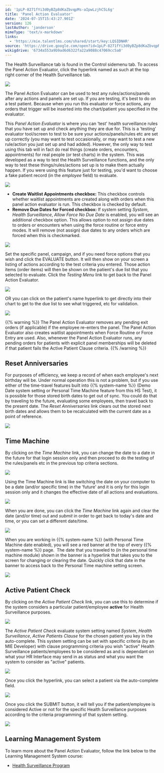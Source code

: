 ```yaml
---
id: '1pLP-8271fYi3d0yBZp8dKaZbvqpMs-aIpwLzjhC5L6g'
title: 'Panel Action Evaluator'
date: '2024-07-15T15:43:27.901Z'
version: 126
lastAuthor: 'janderson'
mimeType: 'text/x-markdown'
links:
  - 'https://mie.talentlms.com/shared/start/key:LQSIDNHR'
source: 'https://drive.google.com/open?id=1pLP-8271fYi3d0yBZp8dKaZbvqpMs-aIpwLzjhC5L6g'
wikigdrive: '6734a553a9b9ad6d6322fa22a9088c47069cc5a0'
---
```

The Health Surveillance tab is found in the Control sidemenu tab. To access the Panel Action Evaluator, click the hyperlink named as such at the top right corner of the Health Surveillance tab.

![](../panel-action-evaluator.assets/a89c14d122435040cec883cef1ad4768.png)

The Panel Action Evaluator can be used to test any rules/actions/panels after any actions and panels are set up. If you are testing, it's best to do on a test patient. Because when you run this evaluator or force actions, any orders that trigger will be inserted into the chart/patient you specified in the evaluator.

This *Panel Action Evaluator* is where you can ‘test' health surveillance rules that you have set up and check anything they are due for. This is a ‘testing' evaluator tool/screen to test to be sure your actions/panels/rules etc are set up correctly (you may want to test occasionally, or may want to test a new rule/action you just set up and had added). However, the only way to test using this tab will in fact do real things (create orders, encounters, appointments) for real people (or test charts) in the system. This was developed as a way to test the Health Surveillance functions, and the only way to test these things/rules/actions set up is to make them actually happen. If you were using this feature just for testing, you'd want to choose a fake patient record (in the *employee* field) to evaluate.

![](../panel-action-evaluator.assets/fdd47802fd456e3810887d2918c611be.png)

* <strong>Create Waitlist Appointments checkbox:</strong> This checkbox controls whether waitlist appointments are created along with orders when this panel action evaluator is run. This checkbox is checked by default.
* <strong>Remove Due Dates for Forced checkbox:</strong> If system setting <em>System</em>, <em>Health Surveillance</em>, <em>Allow Force No Due Date</em> is enabled, you will see an additional checkbox option. This allows option to not assign due dates to orders or encounters when using the force routine or force entry modes. It will remove (not assign) due dates to any orders which are forced when this is checkmarked.

![](../panel-action-evaluator.assets/3df60e2578adafb6dca8df7e8e133f22.png)

Set the specific panel, campaign, and if you need force options that you wish and click the EVALUATE button. It will then show on your screen a listing of actions according to the test criteria you entered. Those action items (order items) will then be shown on the patient's due list that you selected to evaluate. Click the *Testing Menu* link to get back to the Panel Action Evaluator.

![](../panel-action-evaluator.assets/76c52c7d8ae7e29631ee78ce36d5bad5.png)

OR you can click on the patient's name hyperlink to get directly into their chart to get to the due list to see what triggered, etc for validation.

![](../panel-action-evaluator.assets/eb5fa4c138fda69ca4d78ec6a2da96be.png)

{{% warning %}}
The Panel Action Evaluator removes any pending exit orders (if applicable) if the employee re-enters the panel. The Panel Action Evaluator also creates waitlist appointments when Force Routine or Force Entry are used. Also, whenever the Panel Action Evaluator runs, any pending orders for patients with explicit panel memberships will be deleted if that patient fails the Active Patient Clause criteria.
{{% /warning %}}

## Reset Anniversaries

For purposes of efficiency, we keep a record of when each employee's next birthday will be. Under normal operation this is not a problem, but if you use either of the time-travel features built into {{% system-name %}} (Demo Date system setting or Personal Time Machine feature from this HS Test), it is possible for those stored birth dates to get out of sync. You could do that by traveling to the future, evaluating some employees, then travel back to the present date. The *Reset Anniversaries* link clears out the stored next birth dates and allows them to be recalculated with the current date as a point of reference.

![](../panel-action-evaluator.assets/1f59f75dcebb03da9931352433ebda59.png)

## Time Machine

By clicking on the *Time Machine* link, you can change the date to a date in the future for that login session only and then proceed to do the testing of the rules/panels etc in the previous top criteria sections.

![](../panel-action-evaluator.assets/0e100bd1600638f81f530df1587f109b.png)

Using the Time Machine link is like switching the date on your computer to be a date (and/or specific time) in the ‘future' and it is only for this login session only and it changes the effective date of all actions and evaluations.

![](../panel-action-evaluator.assets/e52fdec7cbf61904be8eeb7215f38e2e.png)

When you are done, you can click the *Time Machine* link again and clear the date (and/or time) out and *submit* in order to get back to today's date and time, or you can set a different date/time.

![](../panel-action-evaluator.assets/939112817912fcc61062ddb0e0a4ebec.png)

When you are working in {{% system-name %}} (with Personal Time Machine date enabled), you will see a red banner at the top of every {{% system-name %}} page.  The date that you traveled to (in the personal time machine module) shown in the banner is a hyperlink that takes you to the screen for changing or clearing the date. Quickly click that date in the banner to access back to the Personal Time machine setting screen.

![](../panel-action-evaluator.assets/70fb316c9bdb41cf2f9714b714376eb3.png)

## Active Patient Check

By clicking on the *Active Patient Check* link, you can use this to determine if the system considers a particular patient/employee **active** for Health Surveillance purposes.

![](../panel-action-evaluator.assets/41ad69a71c76e325147b9a9cd9be0dcb.png)

The *Active Patient Check* evaluate system setting named *System*, *Health Surveillance*, *Active Patients Clause* for the chosen patient you key in the auto-complete. This system setting can be set with specific criteria (by an MIE Developer) with clause programming criteria you wish "active" Health Surveillance patients/employees to be considered as and is dependant on what your HR Interface may send in as status and what you want the system to consider as "active" patients.

![](../panel-action-evaluator.assets/2a1d8f96ab464d50ce7b190205264a4e.png)

Once you click the hyperlink, you can select a patient via the auto-complete field.

![](../panel-action-evaluator.assets/7f182911de0e5871b9d70f0ffc601c3d.png)

Once you click the SUBMIT button, it will tell you if the patient/employee is considered Active or not for the specific Health Surveillance purposes according to the criteria programming of that system setting.

![](../panel-action-evaluator.assets/0af9d9de474916a79da2a26b084a2aa0.png)

## Learning Management System

To learn more about the Panel Action Evaluator, follow the link below to the Learning Management System course:

* [Health Surveillance Program](https://mie.talentlms.com/shared/start/key:LQSIDNHR)
